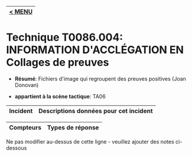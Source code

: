 |[< MENU](../../README.md)|
|---|
# Technique T0086.004: INFORMATION D'ACCLÉGATION EN Collages de preuves

* **Résumé**: Fichiers d'image qui regroupent des preuves positives (Joan Donovan)

* **appartient à la scène tactique**: TA06


|Incident |Descriptions données pour cet incident |
|-------- |-------------------- |



|Compteurs |Types de réponse |
|-------- |-------------- |


Ne pas modifier au-dessus de cette ligne - veuillez ajouter des notes ci-dessous